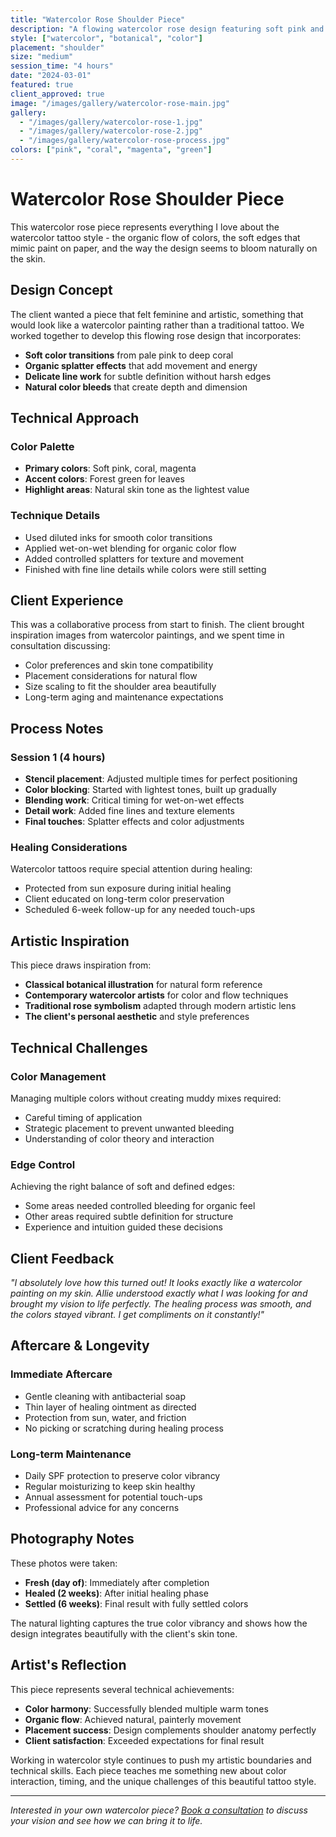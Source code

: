 ```yaml
---
title: "Watercolor Rose Shoulder Piece"
description: "A flowing watercolor rose design featuring soft pink and coral tones with organic splatter effects and delicate detailing."
style: ["watercolor", "botanical", "color"]
placement: "shoulder"
size: "medium"
session_time: "4 hours"
date: "2024-03-01"
featured: true
client_approved: true
image: "/images/gallery/watercolor-rose-main.jpg"
gallery:
  - "/images/gallery/watercolor-rose-1.jpg"
  - "/images/gallery/watercolor-rose-2.jpg"
  - "/images/gallery/watercolor-rose-process.jpg"
colors: ["pink", "coral", "magenta", "green"]
---
```


# Watercolor Rose Shoulder Piece

This watercolor rose piece represents everything I love about the watercolor tattoo style - the organic flow of colors, the soft edges that mimic paint on paper, and the way the design seems to bloom naturally on the skin.

## Design Concept

The client wanted a piece that felt feminine and artistic, something that would look like a watercolor painting rather than a traditional tattoo. We worked together to develop this flowing rose design that incorporates:

- **Soft color transitions** from pale pink to deep coral
- **Organic splatter effects** that add movement and energy
- **Delicate line work** for subtle definition without harsh edges
- **Natural color bleeds** that create depth and dimension

## Technical Approach

### Color Palette
- **Primary colors**: Soft pink, coral, magenta
- **Accent colors**: Forest green for leaves
- **Highlight areas**: Natural skin tone as the lightest value

### Technique Details
- Used diluted inks for smooth color transitions
- Applied wet-on-wet blending for organic color flow
- Added controlled splatters for texture and movement
- Finished with fine line details while colors were still setting

## Client Experience

This was a collaborative process from start to finish. The client brought inspiration images from watercolor paintings, and we spent time in consultation discussing:

- Color preferences and skin tone compatibility
- Placement considerations for natural flow
- Size scaling to fit the shoulder area beautifully
- Long-term aging and maintenance expectations

## Process Notes

### Session 1 (4 hours)
- **Stencil placement**: Adjusted multiple times for perfect positioning
- **Color blocking**: Started with lightest tones, built up gradually
- **Blending work**: Critical timing for wet-on-wet effects
- **Detail work**: Added fine lines and texture elements
- **Final touches**: Splatter effects and color adjustments

### Healing Considerations
Watercolor tattoos require special attention during healing:
- Protected from sun exposure during initial healing
- Client educated on long-term color preservation
- Scheduled 6-week follow-up for any needed touch-ups

## Artistic Inspiration

This piece draws inspiration from:
- **Classical botanical illustration** for natural form reference
- **Contemporary watercolor artists** for color and flow techniques  
- **Traditional rose symbolism** adapted through modern artistic lens
- **The client's personal aesthetic** and style preferences

## Technical Challenges

### Color Management
Managing multiple colors without creating muddy mixes required:
- Careful timing of application
- Strategic placement to prevent unwanted bleeding
- Understanding of color theory and interaction

### Edge Control
Achieving the right balance of soft and defined edges:
- Some areas needed controlled bleeding for organic feel
- Other areas required subtle definition for structure
- Experience and intuition guided these decisions

## Client Feedback

*"I absolutely love how this turned out! It looks exactly like a watercolor painting on my skin. Allie understood exactly what I was looking for and brought my vision to life perfectly. The healing process was smooth, and the colors stayed vibrant. I get compliments on it constantly!"*

## Aftercare & Longevity

### Immediate Aftercare
- Gentle cleaning with antibacterial soap
- Thin layer of healing ointment as directed
- Protection from sun, water, and friction
- No picking or scratching during healing process

### Long-term Maintenance
- Daily SPF protection to preserve color vibrancy
- Regular moisturizing to keep skin healthy
- Annual assessment for potential touch-ups
- Professional advice for any concerns

## Photography Notes

These photos were taken:
- **Fresh (day of)**: Immediately after completion
- **Healed (2 weeks)**: After initial healing phase
- **Settled (6 weeks)**: Final result with fully settled colors

The natural lighting captures the true color vibrancy and shows how the design integrates beautifully with the client's skin tone.

## Artist's Reflection

This piece represents several technical achievements:
- **Color harmony**: Successfully blended multiple warm tones
- **Organic flow**: Achieved natural, painterly movement
- **Placement success**: Design complements shoulder anatomy perfectly
- **Client satisfaction**: Exceeded expectations for final result

Working in watercolor style continues to push my artistic boundaries and technical skills. Each piece teaches me something new about color interaction, timing, and the unique challenges of this beautiful tattoo style.

---

*Interested in your own watercolor piece? [Book a consultation](/tattoo/contact) to discuss your vision and see how we can bring it to life.*